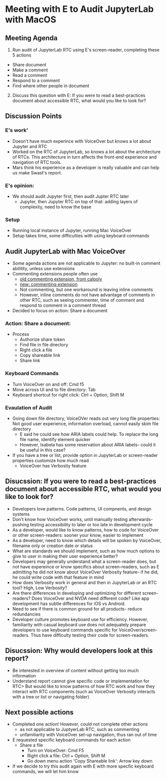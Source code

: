 # Meeting with E to Audit JupyterLab with MacOS

## Meeting Agenda
1. Run audit of JupyterLab RTC using E's screen-reader, completing these 5 actions
- Share document
- Make a comment
- Read a comment
- Respond to a comment
- Find where other people in document
2. Discuss this question with E: If you were to read a best-practices document about accessible RTC, what would you like to look for?

## Discussion Points
### E's work'
- Doesn't have much experince with VoiceOver but knows a lot about Jupyter and RTC
- Worked on the RTC of JupyterLab, so knows a lot about the architecture of RTCs. This architecture in turn affects the front-end experience and navigation of RTC tools.
- Mars think his experience as a developer is really valuable and can help us make Swast's report.

### E's opinion:
- We should audit Jupyter first, then audit Jupter RTC later
  - Jupyter, then Jupyter RTC on top of that: adding layers of complexity, need to know the base

### Setup
- Running local instance of Jupyter, running Mac VoiceOver
- Setup takes time, some difficulties with using keyboard commands

## Audit JupyterLab with Mac VoiceOver
- Some agenda actions are not applicable to Jupyter: no built-in comment abilitity, unless use extensions
- Commenting extensions people often use
  - [old commenting extension, from calpoly](https://github.com/jupyterlab/jupyterlab-commenting)
  - [new: commenting extension](https://github.com/jupytercalpoly/jupyterlab-comments)
  - Not  commenting, but one workaround is leaving inline comments
  - However, inline comments do not have advantage of comments in other RTC, such as seeing commenter, time of comment and respond to comment in a comment thread
- Decided to focus on action: Share a document

### Action: Share a document:
- Process
  - Authorize share token
  - Find file in file directory
  - Right click a file
  - Copy shareable link
  - Share link

### Keyboard Commands
- Turn VoiceOver on and off: Cmd f5
- Move across UI and to file directory: Tab
- Keyboard shortcut for right click: Ctrl + Option, Shift M

### Evaulation of Audit
- Going down file directory, VoiceOVer reads out very long file properties: Not good user experience, information overload, cannot easily skim file directory
  - E said he could see how ARIA labels could help. To replace the long file name, identify element quicker
  - However, Isabela has some reservation about ARIA labels- could it be useful in this case?
- If you have a tree or list, provide option in JupyterLab or screen-reader properties customize how much read
  - VoiceOver has Verbosity feature

## Disucssion: If you were to read a best-practices document about accessible RTC, what would you like to look for?
- Developers love patterns. Code patterns, UI compnents, and design systems
- Don't know how VoiceOver works, until manually testing afterwards- pushing testing accessibility to later or too late in development cycle
- As a developer, would like to know patterns, how to code for VoiceOver or other screen-readers: sooner your know, easier to implement
- As a developer, need to know which details will be spoken by VoiceOver, filename only or creation date or status
- What are standards we should implement, such as how much options to give to user in making their user experience better? 
- Developers may generally understand what a screen-reader does, but not have expereince or know specifics about screen-readers, such as E admitting he did not know about VoiceOver Verbosity feature- if he did, he could write code with that feature in mind
- How does Verbosity work in general and then in JupyterLab or an RTC tool? High, Low Verbosity?
- Are there differences in developing and optimizing for different screen-readers? Does VoiceOver and NVDA need different code? Like app development has subtle differences for iOS vs Android.
- Need to see if there is common ground for all products- reduce redundancies
- Developer culture promotes keyboard use for efficiency. However, familiarity with casual keyboard use does not adequately prepare developers to use keyboard commands specific for VoiceOver/screen-readers. Thus have difficulty testing their code for screen-readers.

## Disucssion: Why would developers look at this report?
- Be interested in overview of content without getting too much information
- Understand report cannot give specific code or implementation for RTC> But would like to know patterns of how RTC work and how they interact with RTC components (such as VoiceOver Verbosity interacts with a tree or list or navigating folder)

## Next possible actions
- Completed one action! However, could not complete other actions
  - as not applicable to JuptyerLab RTC, such as commenting
  - unfamiliarity with VoiceOver set-up navigation, thus ran out of time
- E requested specific keyboard commands for each action
  - Share a file
    - Turn on VoiceOver: Cmd F5
    - Right click a file: Ctrl + Option, Shift M
    - Go down menu action 'Copy Shareable link': Arrow key down
- If we decide to try this audit again with E with more specfic keyboard commands, we will let him know